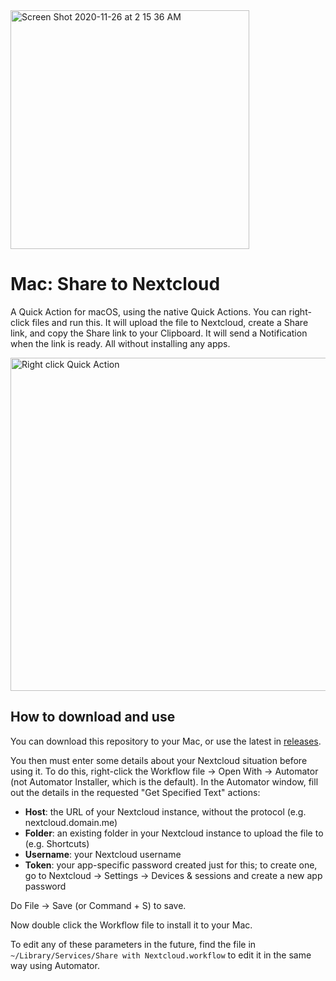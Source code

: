 <img width="382" alt="Screen Shot 2020-11-26 at 2 15 36 AM" src="https://user-images.githubusercontent.com/10296053/100324905-7c770080-2f8d-11eb-8521-fa3b173156b7.png">

# Mac: Share to Nextcloud
A Quick Action for macOS, using the native Quick Actions. You can right-click files and run this. It will upload the file to Nextcloud, create a Share link, and copy the Share link to your Clipboard. It will send a Notification when the link is ready. All without installing any apps.

<img width="533" alt="Right click Quick Action" src="https://user-images.githubusercontent.com/10296053/100324597-18543c80-2f8d-11eb-8d26-6300bb887a02.png">

## How to download and use
You can download this repository to your Mac, or use the latest in [releases](https://github.com/melyux/mac-share-to-nextcloud/releases).

You then must enter some details about your Nextcloud situation before using it. To do this, right-click the Workflow file → Open With → Automator (not Automator Installer, which is the default). In the Automator window, fill out the details in the requested "Get Specified Text" actions:

* **Host**: the URL of your Nextcloud instance, without the protocol (e.g. nextcloud.domain.me)
* **Folder**: an existing folder in your Nextcloud instance to upload the file to (e.g. Shortcuts)
* **Username**: your Nextcloud username
* **Token**: your app-specific password created just for this; to create one, go to Nextcloud → Settings → Devices & sessions and create a new app password

Do File → Save (or Command + S) to save.

Now double click the Workflow file to install it to your Mac.

To edit any of these parameters in the future, find the file in `~/Library/Services/Share with Nextcloud.workflow` to edit it in the same way using Automator.
